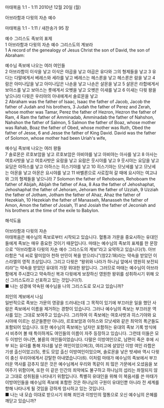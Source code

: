 마태복음 1:1 - 1:11 
2010년 12월 20일 (월)

아브라함과 다윗의 자손 예수



마태복음 1:1 - 1:11 / 새찬송가 95 장


예수 그리스도 족보의 표제  
1 아브라함과 다윗의 자손 예수 그리스도의 계보라  
1 A record of the genealogy of Jesus Christ the son of David, the son of Abraham:  

예수님 족보에 나오는 여러 여인들  
2 아브라함이 이삭을 낳고 이삭은 야곱을 낳고 야곱은 유다와 그의 형제들을 낳고 3 유다는 다말에게서 베레스와 세라를 낳고 베레스는 헤스론을 낳고 헤스론은 람을 낳고 4 람은 아미나답을 낳고 아미나답은 나손을 낳고 나손은 살몬을 낳고 5 살몬은 라합에게서 보아스를 낳고 보아스는 룻에게서 오벳을 낳고 오벳은 이새를 낳고 6 이새는 다윗 왕을 낳으니라 다윗은 우리야의 아내에게서 솔로몬을 낳고  
2 Abraham was the father of Isaac, Isaac the father of Jacob, Jacob the father of Judah and his brothers, 3 Judah the father of Perez and Zerah, whose mother was Tamar, Perez the father of Hezron, Hezron the father of Ram, 4 Ram the father of Amminadab, Amminadab the father of Nahshon, Nahshon the father of Salmon, 5 Salmon the father of Boaz, whose mother was Rahab, Boaz the father of Obed, whose mother was Ruth, Obed the father of Jesse, 6 and Jesse the father of King David. David was the father of Solomon, whose mother had been Uriah's wife,   

예수님 족보에 나오는 여러 왕들  
7 솔로몬은 르호보암을 낳고 르호보암은 아비야를 낳고 아비야는 아사를 낳고 8 아사는 여호사밧을 낳고 여호사밧은 요람을 낳고 요람은 웃시야를 낳고 9 웃시야는 요담을 낳고 요담은 아하스를 낳고 아하스는 히스기야를 낳고 10 히스기야는 므낫세를 낳고 므낫세는 아몬을 낳고 아몬은 요시야를 낳고 11 바벨론으로 사로잡혀 갈 때에 요시야는 여고냐와 그의 형제들을 낳으니라 
7 Solomon the father of Rehoboam, Rehoboam the father of Abijah, Abijah the father of Asa, 8 Asa the father of Jehoshaphat, Jehoshaphat the father of Jehoram, Jehoram the father of Uzziah, 9 Uzziah the father of Jotham, Jotham the father of Ahaz, Ahaz the father of Hezekiah, 10 Hezekiah the father of Manasseh, Manasseh the father of Amon, Amon the father of Josiah, 11 and Josiah the father of Jeconiah and his brothers at the time of the exile to Babylon.

해석도움





아브라함과 다윗의 자손  
마태복음은 예수님의 족보로부터 시작되고 있습니다. 혈통과 가문을 중요시하는 유대인들에게 족보는 매우 중요한 것이기 때문입니다. 마태는 예수님의 족보의 표제를 한 문장으로 “아브라함과 다윗의 자손 예수 그리스도의 계보”라고 요약하고 있습니다(1). 아브라함은 “네 씨로 말미암아 천하 만민이 복을 받으리니”(창22:18)라는 약속을 받았던 이스라엘의 영적 조상입니다. 그리고 다윗은 “왕위와 나라가 하나님 앞에서 영원히 보전되리라”는 약속을 받았던 유대의 가장 위대한 왕입니다. 그러므로 마태는 예수님이 아브라함에게 주시겠다고 약속하신 복과 다윗에게 보장하신 영원한 왕위를 성취하시기 위해 오신 그리스도라고 선포하고 있는 것입니다(1).  
■ 나는 성경에 약속된 예수님을 나의 그리스도로 모시고 있습니까?  

죄인의 계보에서 나심   
일반적으로 족보는 가문의 영광을 드러내는데 그 목적이 있기에 부끄러운 일을 했던 사람은 족보에서 이름을 제거하는 경향이 있습니다. 그러나 예수님의 족보는 부끄러운 역사를 있는 그대로 보여주고 있습니다. 그리하여 이 족보에는 여호사밧과 히스기야와 요시야에 이르는 성군들뿐만 아니라, 르호보암과 아하스와 므낫세와 같은 최악의 폭군들도 포함되어 있습니다. 또한 예수님의 족보에는 남자만 포함하는 유대의 족보 기록 방식에서 비추어 볼 때 특이하게도 여인들의 이름이 자주 등장하고 있습니다. 그런데 이들은 모두 이방인 아니면, 불륜의 여인들이었습니다. 다말은 이방여인으로, 남편이 죽은 후에 시부 되는 유다를 통해 자녀를 낳은 여인이었으며(3), 여리고에 살았던 이방 여인 라합은 기생 출신이었고(5), 룻도 모압 출신 이방여인이었으며, 솔로몬을 낳은 밧세바 역시 다윗이 충신 우리아에게서 강탈한 아내였습니다(6). 이처럼 마태가 예수님의 족보에서 부끄러운 역사를 감추지 않은 것은 예수님께서 우리와 똑같이 죄 많은 가문에서 오셨음을 보여주기 위함이며, 또한 이 같은 인간의 죄악에도 불구하고 하나님의 섭리는 좌절되지 않고 그대로 성취됨을 나타내기 위함입니다. 특별히 유대인을 위해 이 복음서를 쓴 마태가 이방여인들을 예수님의 족보에 포함한 것은 하나님의 구원이 유대인뿐 아니라 전 세계를 향해 나타나게 될 것임을 강하게 암시하고 있는 것입니다.  
■ 나는 내 모습 이대로 받으시기 위해 죄인과 이방인의 혈통으로 오신 예수님의 은혜를 깨닫고 있습니까?